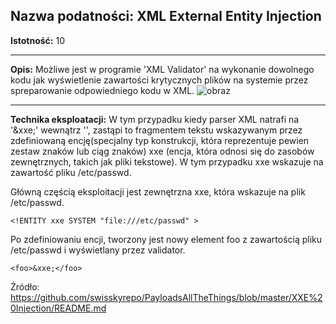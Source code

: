 ## Nazwa podatności: XML External Entity Injection

**Istotność:** 10

---

**Opis:**
Możliwe jest w programie 'XML Validator' na wykonanie dowolnego kodu jak wyświetlenie zawartości krytycznych plików na systemie przez spreparowanie odpowiedniego kodu w XML.
![obraz](https://github.com/GrzechuG/PWR-CBE-BAW-mutillidae-2024/assets/93217316/7d1c4e9b-ab51-4e25-bf8d-c10ee82af982)

---

**Technika eksploatacji:**
W tym przypadku kiedy parser XML natrafi na '&xxe;' wewnątrz '<foo>', zastąpi to fragmentem tekstu wskazywanym przez zdefiniowaną encję(specjalny typ konstrukcji, która reprezentuje pewien zestaw znaków lub ciąg znaków) xxe (encja, która odnosi się do zasobów zewnętrznych, takich jak pliki tekstowe). W tym przypadku xxe wskazuje na zawartość pliku /etc/passwd.

Główną częścią eksploitacji jest zewnętrzna xxe, która wskazuje na plik /etc/passwd.
```
<!ENTITY xxe SYSTEM "file:///etc/passwd" >
```
Po zdefiniowaniu encji, tworzony jest nowy element foo z zawartością pliku /etc/passwd i wyświetlany przez validator.
```
<foo>&xxe;</foo>
```

Źródło: https://github.com/swisskyrepo/PayloadsAllTheThings/blob/master/XXE%20Injection/README.md
